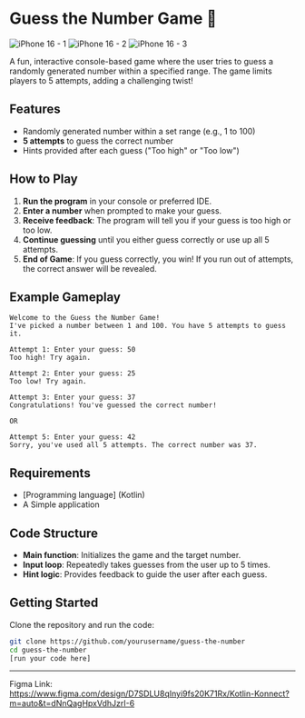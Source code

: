 
# Guess the Number Game 🎲

![iPhone 16 - 1](https://github.com/user-attachments/assets/7f3d2720-5d57-4871-afaa-023fa80e6f9b)
![iPhone 16 - 2](https://github.com/user-attachments/assets/aacc0c8c-68ab-48db-a7fc-fb67b7024775)
![iPhone 16 - 3](https://github.com/user-attachments/assets/ba1d8bea-61dc-4ab0-bc17-b9cff127d25c)


A fun, interactive console-based game where the user tries to guess a randomly generated number within a specified range. The game limits players to 5 attempts, adding a challenging twist!

## Features

- Randomly generated number within a set range (e.g., 1 to 100)
- **5 attempts** to guess the correct number
- Hints provided after each guess ("Too high" or "Too low")

## How to Play

1. **Run the program** in your console or preferred IDE.
2. **Enter a number** when prompted to make your guess.
3. **Receive feedback**: The program will tell you if your guess is too high or too low.
4. **Continue guessing** until you either guess correctly or use up all 5 attempts.
5. **End of Game**: If you guess correctly, you win! If you run out of attempts, the correct answer will be revealed.

## Example Gameplay

```plaintext
Welcome to the Guess the Number Game!
I've picked a number between 1 and 100. You have 5 attempts to guess it.

Attempt 1: Enter your guess: 50
Too high! Try again.

Attempt 2: Enter your guess: 25
Too low! Try again.

Attempt 3: Enter your guess: 37
Congratulations! You've guessed the correct number!

OR

Attempt 5: Enter your guess: 42
Sorry, you've used all 5 attempts. The correct number was 37.
```

## Requirements

- [Programming language] (Kotlin)
- A Simple application

## Code Structure

- **Main function**: Initializes the game and the target number.
- **Input loop**: Repeatedly takes guesses from the user up to 5 times.
- **Hint logic**: Provides feedback to guide the user after each guess.

## Getting Started

Clone the repository and run the code:

```bash
git clone https://github.com/yourusername/guess-the-number
cd guess-the-number
[run your code here]
```

---

Figma Link:
https://www.figma.com/design/D7SDLU8qInyi9fs20K71Rx/Kotlin-Konnect?m=auto&t=dNnQagHpxVdhJzrI-6
